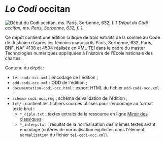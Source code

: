 *Lo Codi* occitan
===

![Début du Codi occitan, ms. Paris, Sorbonne, 632, f. 1](https://nubis.univ-paris1.fr/iiif/3/BIS_00_00878_0009/51,118,1850,1020/max/0/default.jpg)
*Début du Codi occitan, ms. Paris, Sorbonne, 632, f. 1.*

Ce dépôt contient une édition critique de trois extraits de la somme au Code de Justinien d'après les témoins manuscrits Paris, Sorbonne, 632, Paris, BNF, NAF 4138 et 4504 réalisée en XML-TEI dans le cadre du master Technologies numériques appliquées à l'histoire de l'Ecole nationale des chartes.

Contenu du dépôt :
- `tei-codi-occ.xml` : encodage de l'édition ;
- `odd-codi-occ.xml` : ODD de l'édition ;
- `documentation-codi-occ.html` : export HTML du fichier `odd-codi-occ.xml` ;
- `schema-codi-occ.rng` : schéma de validation de l'édition ;
- `txt/` : contient les fichiers sources utilisés pour l'encodage au format texte brut :
    - `*_diplo.txt` : textes extraits de la ressource en ligne [Miroir des classiques](http://elec.enc.sorbonne.fr/miroir_des_classiques/xml/manuscrits_juridiques/codex_justinianus.xml#codi_occitan) ;
    - `*_interp.txt` : résultat de la normalisation des mêmes textes avant encodage (critères de normalisation explicités dans l'élément `normalization` du fichier `tei-codi-occ.xml`).